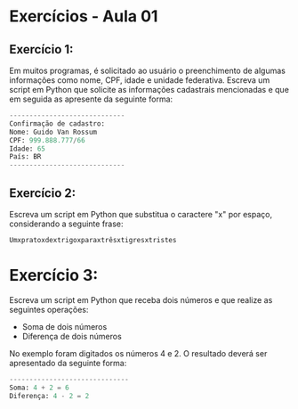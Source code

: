 # Exercícios - Aula 01


## Exercício 1:

Em muitos programas, é solicitado ao usuário o preenchimento de algumas informações como nome, CPF, idade e unidade federativa. Escreva um script em Python que solicite as informações cadastrais mencionadas e que em seguida as apresente da seguinte forma:

``` python
-----------------------------
Confirmação de cadastro:
Nome: Guido Van Rossum
CPF: 999.888.777/66
Idade: 65
País: BR
-----------------------------
```

## Exercício 2:

Escreva um script em Python que substitua o caractere "x" por espaço, considerando a seguinte frase: 

```
Umxpratoxdextrigoxparaxtrêsxtigresxtristes
```

# Exercício 3:

Escreva um script em Python que receba dois números e que realize as seguintes operações:

- Soma de dois números
- Diferença de dois números

No exemplo foram digitados os números 4 e 2. O resultado deverá ser apresentado da seguinte forma:

```python
------------------------------
Soma: 4 + 2 = 6
Diferença: 4 - 2 = 2
```

